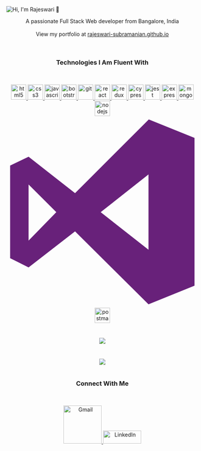 ![Hi, I'm Rajeswari 👋](https://github.com/rajeswari-subramanian/rajeswari-subramanian/blob/main/Lovecoding.gif)
<!--<h1 align="center">Hi <img src="https://media.giphy.com/media/hvRJCLFzcasrR4ia7z/giphy.gif" width="25px">, I'm Rajeswari Subramanian</h1>-->
<div align="center">A passionate Full Stack Web developer from Bangalore, India</div><br />
<div align="center">View my portfolio at <a href="https://rajeswari-subramanian.github.io/">rajeswari-subramanian.github.io</a></div><br />
<h1></h1>
<h3 align="center">Technologies I Am Fluent With</h3><br />
<p align="center">
  <a href="https://www.w3.org/html/" target="_blank"><img src="https://devicons.github.io/devicon/devicon.git/icons/html5/html5-original-wordmark.svg" alt="html5" width="40" height="40"/> </a>
<a href="https://www.w3schools.com/css/" target="_blank"><img src="https://devicons.github.io/devicon/devicon.git/icons/css3/css3-original-wordmark.svg" alt="css3" width="40" height="40"/> </a>
  <a href="https://developer.mozilla.org/en-US/docs/Web/JavaScript" target="_blank"> <img src="https://devicons.github.io/devicon/devicon.git/icons/javascript/javascript-original.svg" alt="javascript" width="40" height="40"/> </a> 
  <a href="https://getbootstrap.com" target="_blank"><img src="https://devicons.github.io/devicon/devicon.git/icons/bootstrap/bootstrap-plain.svg" alt="bootstrap" width="40" height="40"/> </a>
<a href="https://git-scm.com/" target="_blank"> <img src="https://www.vectorlogo.zone/logos/git-scm/git-scm-icon.svg" alt="git" width="40" height="40"/> </a> 
<a href="https://reactjs.org/" target="_blank"> <img src="https://devicons.github.io/devicon/devicon.git/icons/react/react-original-wordmark.svg" alt="react" width="40" height="40"/> </a>
  <a href="https://redux.js.org" target="_blank"> <img src="https://devicons.github.io/devicon/devicon.git/icons/redux/redux-original.svg" alt="redux" width="40" height="40"/> </a>
  <a href="https://www.cypress.io" target="_blank"> <img src="https://raw.githubusercontent.com/simple-icons/simple-icons/6e46ec1fc23b60c8fd0d2f2ff46db82e16dbd75f/icons/cypress.svg" alt="cypress" width="40" height="40"/> 
     <a href="https://jestjs.io" target="_blank"> <img src="https://www.vectorlogo.zone/logos/jestjsio/jestjsio-icon.svg" alt="jest" width="40" height="40"/> </a>
     <a href="https://expressjs.com" target="_blank"> <img src="https://devicons.github.io/devicon/devicon.git/icons/express/express-original-wordmark.svg" alt="express" width="40" height="40"/> </a> 
    <a href="https://www.mongodb.com/" target="_blank"> <img src="https://devicons.github.io/devicon/devicon.git/icons/mongodb/mongodb-original-wordmark.svg" alt="mongodb" width="40" height="40"/> </a> <a href="https://nodejs.org" target="_blank"> <img src="https://devicons.github.io/devicon/devicon.git/icons/nodejs/nodejs-original-wordmark.svg" alt="nodejs" width="40" height="40"/>  </a>   
   <a href="https://postman.com" target="_blank"><svg xmlns="http://www.w3.org/2000/svg" viewBox="0 0 128 128"><defs><style>.a{fill:#68217a;}</style></defs><title>visualstudio-plain</title><path class="a" d="M95 2.3l30.5 12.3v98.7L94.8 125.7 45.8 77l-31 24.1L2.5 94.9V33.1l12.3-5.9 31 24.3ZM14.8 45.7V83.2l18.5-19Zm48.1 18.5L94.8 89.3V39Z"/></svg></a>
 </a> <a href="https://postman.com" target="_blank"> <img src="https://www.vectorlogo.zone/logos/getpostman/getpostman-icon.svg" alt="postman" width="40" height="40"/> </a> 
  </p>   
<h1></h1>
<p align="center"><img src="https://github-readme-stats.vercel.app/api/top-langs/?username=rajeswari-subramanian&layout=compact&title_color=d68c20&bg_color=000000&text_color=fed85b" /></p>
<h1></h1>
<p align="center"><img align="center" src="https://github-readme-stats.vercel.app/api?username=rajeswari-subramanian&show_icons=true&theme=great-gatsby" /></p>
<h1></h1>
<h3 align="center">Connect With Me</h3><br />
<p align="center">
    <a href="mailto:rajilechrame@gmail.com" mailto="rajilechrame@gmail.com" target="_blank">
    <img width="100px"   src="https://img.shields.io/badge/Gmail-%231877F2.svg?&style=flat-square&logo=gmail&logoColor=white&color=071A2C" alt="Gmail">
  </a> 
<a href="https://linkedin.com/in/rajeswari-subramanian-82094b6a" target="_blank"><img width="100px" height="34px"  src="https://img.shields.io/badge/LinkedIn-%230077B5.svg?&style=flat-square&logo=linkedin&logoColor=white&color=071A2C" alt="LinkedIn"></a>
</p>
